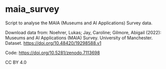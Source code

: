 # maia_survey

Script to analyse the MAIA (Museums and AI Applications) Survey data.

Download data from: 
Noehrer, Lukas; Jay, Caroline; Gilmore, Abigail (2022): Museums and AI Applications (MAIA) Survey. University of Manchester. Dataset. https://doi.org/10.48420/19298588.v1 

Code: https://doi.org/10.5281/zenodo.7113698

CC BY 4.0
